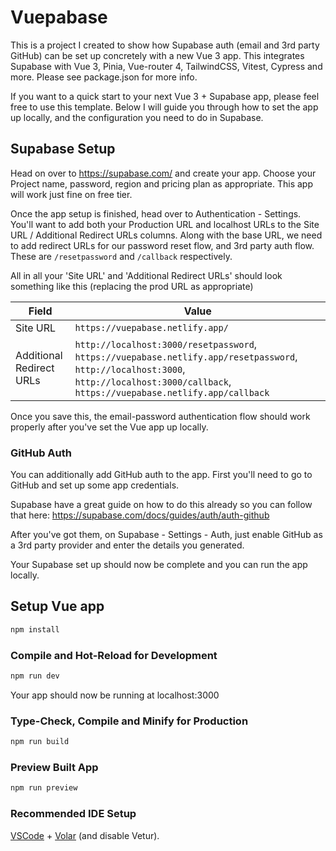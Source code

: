 # Vuepabase

This is a project I created to show how Supabase auth (email and 3rd party GitHub) can be set up concretely with a new Vue 3 app. This integrates Supabase with Vue 3, Pinia, Vue-router 4, TailwindCSS, Vitest, Cypress and more. Please see package.json for more info.

If you want to a quick start to your next Vue 3 + Supabase app, please feel free to use this template. Below I will guide you through how to set the app up locally, and the configuration you need to do in Supabase.

## Supabase Setup

Head on over to https://supabase.com/ and create your app. Choose your Project name, password, region and pricing plan as appropriate. This app will work just fine on free tier.

Once the app setup is finished, head over to Authentication - Settings.
You'll want to add both your Production URL and localhost URLs to the Site URL / Additional Redirect URLs columns. Along with the base URL, we need to add redirect URLs for our password reset flow, and 3rd party auth flow. These are `/resetpassword` and `/callback` respectively.

All in all your 'Site URL' and 'Additional Redirect URLs' should look something like this (replacing the prod URL as appropriate)

| Field  | Value |
| ------------- | ------------- |
| Site URL  | `https://vuepabase.netlify.app/`  |
| Additional Redirect URLs  | `http://localhost:3000/resetpassword`, `https://vuepabase.netlify.app/resetpassword`, `http://localhost:3000`, `http://localhost:3000/callback`, `https://vuepabase.netlify.app/callback`  |

Once you save this, the email-password authentication flow should work properly after you've set the Vue app up locally.

### GitHub Auth

You can additionally add GitHub auth to the app. First you'll need to go to GitHub and set up some app credentials.

Supabase have a great guide on how to do this already so you can follow that here: https://supabase.com/docs/guides/auth/auth-github

After you've got them, on Supabase - Settings - Auth, just enable GitHub as a 3rd party provider and enter the details you generated.

Your Supabase set up should now be complete and you can run the app locally.

## Setup Vue app

```sh
npm install
```

### Compile and Hot-Reload for Development

```sh
npm run dev
```

Your app should now be running at localhost:3000

### Type-Check, Compile and Minify for Production

```sh
npm run build
```

### Preview Built App

```sh
npm run preview
```

### Recommended IDE Setup

[VSCode](https://code.visualstudio.com/) + [Volar](https://marketplace.visualstudio.com/items?itemName=johnsoncodehk.volar) (and disable Vetur).
